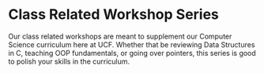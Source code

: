 # Class Related Workshop Series
Our class related workshops are meant to supplement our Computer Science curriculum here at UCF. Whether that be reviewing Data Structures in C, teaching OOP fundamentals, or going over pointers, this series is good to polish your skills in the curriculum.

